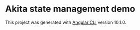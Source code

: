 # Akita state management demo

This project was generated with [Angular CLI](https://github.com/angular/angular-cli) version 10.1.0.
